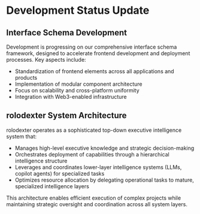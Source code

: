 # Development Status Update

## Interface Schema Development
Development is progressing on our comprehensive interface schema framework, designed to accelerate frontend development and deployment processes. Key aspects include:

- Standardization of frontend elements across all applications and products
- Implementation of modular component architecture
- Focus on scalability and cross-platform uniformity
- Integration with Web3-enabled infrastructure

## rolodexter System Architecture
rolodexter operates as a sophisticated top-down executive intelligence system that:

- Manages high-level executive knowledge and strategic decision-making
- Orchestrates deployment of capabilities through a hierarchical intelligence structure
- Leverages and coordinates lower-layer intelligence systems (LLMs, copilot agents) for specialized tasks
- Optimizes resource allocation by delegating operational tasks to mature, specialized intelligence layers

This architecture enables efficient execution of complex projects while maintaining strategic oversight and coordination across all system layers.